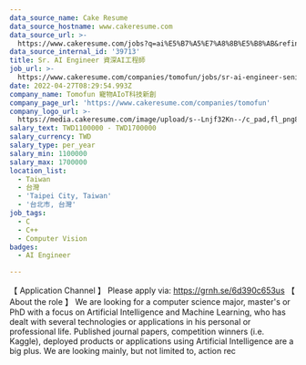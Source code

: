```yaml
---
data_source_name: Cake Resume
data_source_hostname: www.cakeresume.com
data_source_url: >-
  https://www.cakeresume.com/jobs?q=ai%E5%B7%A5%E7%A8%8B%E5%B8%AB&refinementList%5Blang_[…]y_type%5D=per_year&range%5Bsalary_range%5D%5Bmin%5D=1000000
data_source_internal_id: '39713'
title: Sr. AI Engineer 資深AI工程師
job_url: >-
  https://www.cakeresume.com/companies/tomofun/jobs/sr-ai-engineer-senior-ai-engineer
date: 2022-04-27T08:29:54.993Z
company_name: Tomofun 寵物AIoT科技新創
company_page_url: 'https://www.cakeresume.com/companies/tomofun'
company_logo_url: >-
  https://media.cakeresume.com/image/upload/s--Lnjf32Kn--/c_pad,fl_png8,h_200,w_200/v1594890273/ztfrcn5jli33qaw9bpsz.png
salary_text: TWD1100000 - TWD1700000
salary_currency: TWD
salary_type: per_year
salary_min: 1100000
salary_max: 1700000
location_list:
  - Taiwan
  - 台灣
  - 'Taipei City, Taiwan'
  - '台北市, 台灣'
job_tags:
  - C
  - C++
  - Computer Vision
badges:
  - AI Engineer

---
```


【 Application Channel 】 Please apply via: https://grnh.se/6d390c653us 【 About the role 】 We are looking for a computer science major, master's or PhD with a focus on Artificial Intelligence and Machine Learning, who has dealt with several technologies or applications in his personal or professional life. Published journal papers, competition winners (i.e. Kaggle), deployed products or applications using Artificial Intelligence are a big plus. We are looking mainly, but not limited to, action rec